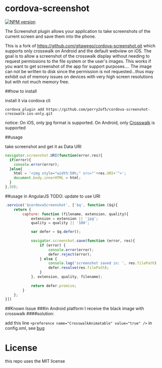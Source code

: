 cordova-screenshot
==================

[![NPM version](http://img.shields.io/npm/v/com.sharerevolution.cordova.screenshot.svg?style=flat)](https://github.com/perry2of5/cordova-screenshot-crosswalk-ios-only.git)


The Screenshot plugin allows your application to take screenshots of the current screen and save them into the phone.

This is a fork of https://github.com/gitawego/cordova-screenshot.git which supports only crosswalk on Android and the
default webview on iOS. The goal is to allow a screenshot of the crosswalk display without needing to request
permissions to the file system or the user's images. This works if you want to get screenshot of the app for support
purposes.... The image can not be written to disk since the permission is not requested...thus may exhibit out of
memory issues on devices with very high screen resolutions but with not much memory free.

##how to install

install it via cordova cli

```
cordova plugin add https://github.com/perry2of5/cordova-screenshot-crosswalk-ios-only.git
```

notice:
On iOS, only jpg format is supported.
On Android, only [Crosswalk](https://crosswalk-project.org/documentation/cordova.html) is supported

##usage


take screenshot and get it as Data URI
```js
navigator.screenshot.URI(function(error,res){
  if(error){
    console.error(error);
  }else{
    html = '<img style="width:50%;" src="'+res.URI+'">';
    document.body.innerHTML = html;
  }
},50);
```

##usage in AngularJS  TODO: update to use URI

```js
.service('$cordovaScreenshot', ['$q', function ($q){
	return {
		capture: function (filename, extension, quality){
			extension = extension || 'jpg';
			quality = quality || '100';

			var defer = $q.defer();
			
			navigator.screenshot.save(function (error, res){
				if (error) {
					console.error(error);
					defer.reject(error);
				} else {
					console.log('screenshot saved in: ', res.filePath);
					defer.resolve(res.filePath);
				}
			}, extension, quality, filename);
			
			return defer.promise;
		}
	};
}])
```

##Known Issue
###in Android platform I receive the black image with crosswalk 
####solution: 

add this line ``<preference name="CrosswalkAnimatable" value="true" />`` in config.xml, see [bug](https://crosswalk-project.org/jira/browse/XWALK-2233)


License
=========
this repo uses the MIT license
